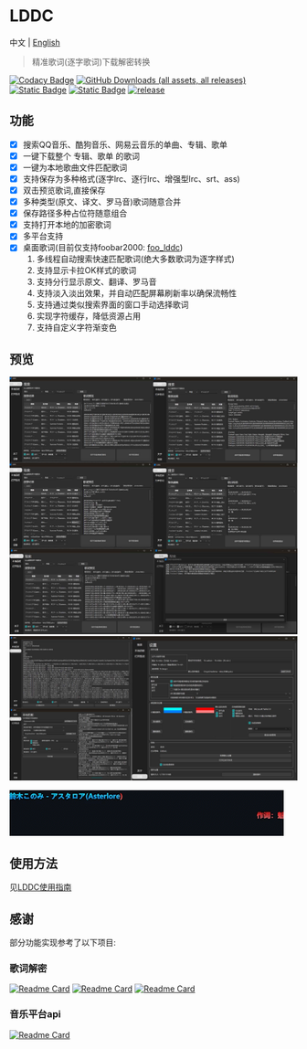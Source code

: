 # LDDC

中文 | [English](./README_en.md)

> 精准歌词(逐字歌词)下载解密转换

[![Codacy Badge](https://app.codacy.com/project/badge/Grade/015f636391584ffc82790ff7038da5ca)](https://app.codacy.com/gh/chenmozhijin/LDDC/dashboard?utm_source=gh&utm_medium=referral&utm_content=&utm_campaign=Badge_grade)
[![GitHub Downloads (all assets, all releases)](https://img.shields.io/github/downloads/chenmozhijin/LDDC/total)](https://github.com/chenmozhijin/LDDC/releases/latest)
[![Static Badge](https://img.shields.io/badge/Python-3.10%2B-brightgreen)](https://www.python.org/downloads/)
[![Static Badge](https://img.shields.io/badge/License-GPLv3-blue)](https://github.com/chenmozhijin/LDDC/blob/main/LICENSE)
[![release](https://img.shields.io/github/v/release/chenmozhijin/LDDC?color=blue)](https://github.com/chenmozhijin/LDDC/releases/latest)

## 功能

- [x] 搜索QQ音乐、酷狗音乐、网易云音乐的单曲、专辑、歌单
- [x] 一键下载整个 专辑、歌单 的歌词
- [x] 一键为本地歌曲文件匹配歌词
- [x] 支持保存为多种格式(逐字lrc、逐行lrc、增强型lrc、srt、ass)
- [x] 双击预览歌词,直接保存
- [x] 多种类型(原文、译文、罗马音)歌词随意合并
- [x] 保存路径多种占位符随意组合
- [x] 支持打开本地的加密歌词
- [x] 多平台支持
- [x] 桌面歌词(目前仅支持foobar2000: [foo_lddc](https://github.com/chenmozhijin/foo_lddc))
    1. 多线程自动搜索快速匹配歌词(绝大多数歌词为逐字样式)
    2. 支持显示卡拉OK样式的歌词
    3. 支持分行显示原文、翻译、罗马音
    4. 支持淡入淡出效果，并自动匹配屏幕刷新率以确保流畅性
    5. 支持通过类似搜索界面的窗口手动选择歌词
    6. 实现字符缓存，降低资源占用
    7. 支持自定义字符渐变色

## 预览

![image](img/zh_1.jpg)
![image](img/zh_2.jpg)

![gif](img/desktop_lyrics.gif)

## 使用方法

见[LDDC使用指南](https://github.com/chenmozhijin/LDDC/wiki)

## 感谢

部分功能实现参考了以下项目:  

### 歌词解密

[![Readme Card](https://github-readme-stats.vercel.app/api/pin/?username=WXRIW&repo=QQMusicDecoder)](https://github.com/WXRIW/QQMusicDecoder)
[![Readme Card](https://github-readme-stats.vercel.app/api/pin/?username=jixunmoe&repo=qmc-decode)](https://github.com/jixunmoe/qmc-decode)
[![Readme Card](https://github-readme-stats.vercel.app/api/pin/?username=parakeet-rs&repo=libparakeet)](https://github.com/parakeet-rs/libparakeet)

### 音乐平台api

[![Readme Card](https://github-readme-stats.vercel.app/api/pin/?username=MCQTSS&repo=MCQTSS_QQMusic)](https://github.com/MCQTSS/MCQTSS_QQMusic)
